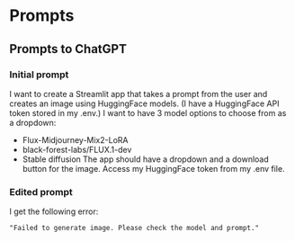 # Prompts 

## Prompts to ChatGPT

### Initial prompt
I want to create a Streamlit app that takes a prompt from the user and creates an image using HuggingFace models. (I have a HuggingFace API token stored in my .env.) I want to have 3 model options to choose from as a dropdown:
* Flux-Midjourney-Mix2-LoRA
* black-forest-labs/FLUX.1-dev
* Stable diffusion
The app should have a dropdown and a download button for the image.
Access my HuggingFace token from my .env file.

### Edited prompt
I get the following error: 
```
"Failed to generate image. Please check the model and prompt."
```